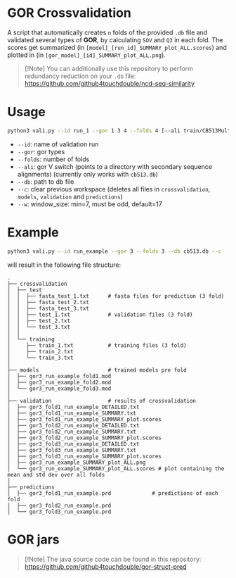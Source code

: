 # GOR Crossvalidation
A script that automatically creates `n` folds of the provided `.db` file and
validated several types of **GOR**, by calculating `SOV` and `Q3` in each fold.
The scores get summarized (in `[model]_[run_id]_SUMMARY_plot_ALL.scores`) and plotted in 
(in `[gor_model]_[id]_SUMMARY_plot_ALL.png`).

>[!Note] You can additionally use this repository to perform redundancy reduction on your `.db` file: https://github.com/github4touchdouble/ncd-seq-similarity

# Usage
```bash
python3 vali.py --id run_1 --gor 1 3 4 --folds 4 [--ali train/CB513MultipleAlignments/] --db cb513.db [--c] [--w 21]
```
- `--id`: name of validation run
- `--gor`: gor types
- `--folds`: number of folds
- `--ali`: gor V switch (points to a directory with secondary sequence alignments) 
           (currently only works with `cb513.db`)
- `--db`: path to db file
- `--c`: clear previous workspace (deletes all files in `crossvalidation`, `models`, `validation` and `predictions`)
- `--w`: window_size: min=7, must be odd, default=17

# Example 
```bash
python3 vali.py --id run_example --gor 3 --folds 3 --db cb513.db --c
```
will result in the following file structure:
```
.
├── crossvalidation
│  ├── test
│  │  ├── fasta_test_1.txt      # fasta files for prediction (3 fold)
│  │  ├── fasta_test_2.txt
│  │  ├── fasta_test_3.txt
│  │  ├── test_1.txt            # validation files (3 fold)
│  │  ├── test_2.txt
│  │  └── test_3.txt
│  │
│  └── training
│     ├── train_1.txt           # training files (3 fold)
│     ├── train_2.txt
│     └── train_3.txt
│
├── models                      # trained models pre fold
│  ├── gor3_run_example_fold1.mod
│  ├── gor3_run_example_fold2.mod
│  └── gor3_run_example_fold3.mod
│
├── validation                  # results of crossvalidation
│  ├── gor3_fold1_run_example_DETAILED.txt         
│  ├── gor3_fold1_run_example_SUMMARY.txt          
│  ├── gor3_fold1_run_example_SUMMARY_plot.scores  
│  ├── gor3_fold2_run_example_DETAILED.txt         
│  ├── gor3_fold2_run_example_SUMMARY.txt          
│  ├── gor3_fold2_run_example_SUMMARY_plot.scores  
│  ├── gor3_fold3_run_example_DETAILED.txt
│  ├── gor3_fold3_run_example_SUMMARY.txt
│  ├── gor3_fold3_run_example_SUMMARY_plot.scores
│  ├── gor3_run_example_SUMMARY_plot_ALL.png
│  └── gor3_run_example_SUMMARY_plot_ALL.scores # plot containing the mean and std dev over all folds
│
├── predictions
│  ├── gor3_fold1_run_example.prd             # predictions of each fold
│  ├── gor3_fold2_run_example.prd
│  └── gor3_fold3_run_example.prd
```

# GOR jars
>[!Note] The java source code can be found in this repository: https://github.com/github4touchdouble/gor-struct-pred
